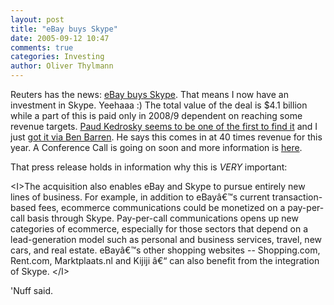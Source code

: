 ```yaml
---
layout: post
title: "eBay buys Skype"
date: 2005-09-12 10:47
comments: true
categories: Investing
author: Oliver Thylmann
---
```



Reuters has the news: [eBay buys Skype](http://yahoo.reuters.com/financeQuoteCompanyNewsArticle.jhtml?duid=mtfh49665_2005-09-12_07-35-59_n12451799_newsml). That means I now have an investment in Skype. Yeehaaa :) The total value of the deal is $4.1 billion while a part of this is paid only in 2008/9 dependent on reaching some revenue targets. [Paud Kedrosky seems to be one of the first to find it](http://paul.kedrosky.com/archives/001732.html) and I just [got it via Ben Barren](http://benbarren.blogspot.com/2005/09/ebay-skype-marriage-rumours-true.html). He says this comes in at 40 times revenue for this year. A Conference Call is going on soon and more information is [here](http://investor.ebay.com/event.cfm).

That press release holds in information why this is _VERY_ important: 

&lt;I&gt;The acquisition also enables eBay and Skype to pursue entirely new lines of business.  For example, in addition to eBayâ€™s current transaction-based fees, ecommerce communications could be monetized on a pay-per-call basis through Skype.  Pay-per-call communications opens up new categories of ecommerce, especially for those sectors that depend on a lead-generation model such as personal and business services, travel, new cars, and real estate.  eBayâ€™s other shopping websites -- Shopping.com, Rent.com, Marktplaats.nl and Kijiji â€“ can also benefit from the integration of Skype. &lt;/I&gt;

'Nuff said.


